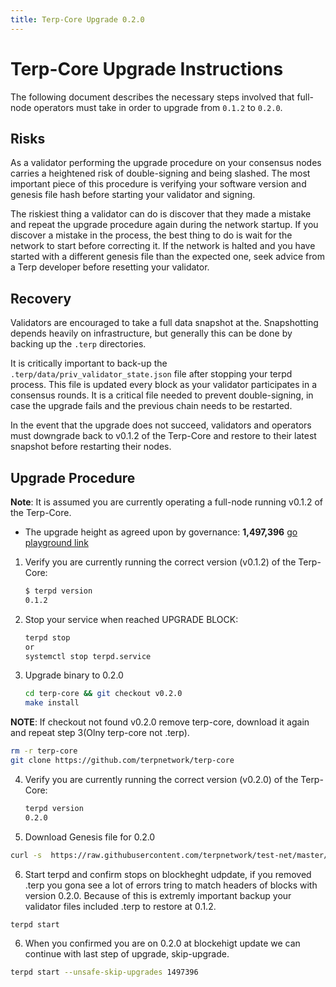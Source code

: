 ```yaml
---
title: Terp-Core Upgrade 0.2.0
---
```

<!-- markdown-link-check-disable -->
# Terp-Core Upgrade Instructions

The following document describes the necessary steps involved that full-node operators
must take in order to upgrade from `0.1.2` to `0.2.0`. 

## Risks

As a validator performing the upgrade procedure on your consensus nodes carries a heightened risk of
double-signing and being slashed. The most important piece of this procedure is verifying your
software version and genesis file hash before starting your validator and signing.

The riskiest thing a validator can do is discover that they made a mistake and repeat the upgrade
procedure again during the network startup. If you discover a mistake in the process, the best thing
to do is wait for the network to start before correcting it. If the network is halted and you have
started with a different genesis file than the expected one, seek advice from a Terp developer
before resetting your validator.

## Recovery

Validators are encouraged to take a full data snapshot at the. Snapshotting depends heavily on infrastructure, but generally this
can be done by backing up the `.terp` directories.

It is critically important to back-up the `.terp/data/priv_validator_state.json` file after stopping your terpd process. This file is updated every block as your validator participates in a consensus rounds. It is a critical file needed to prevent double-signing, in case the upgrade fails and the previous chain needs to be restarted.

In the event that the upgrade does not succeed, validators and operators must downgrade back to
v0.1.2 of the Terp-Core and restore to their latest snapshot before restarting their nodes.

## Upgrade Procedure

__Note__: It is assumed you are currently operating a full-node running v0.1.2 of the Terp-Core.

- The upgrade height as agreed upon by governance: __1,497,396__ [go playground link](https://go.dev/play/p/DOtb4m6OqCk)

1. Verify you are currently running the correct version (v0.1.2) of the Terp-Core:

   ```bash
   $ terpd version
   0.1.2
   ```

2. Stop your service when reached UPGRADE BLOCK:

   ```bash
   terpd stop
   or
   systemctl stop terpd.service
   ```

3. Upgrade binary to 0.2.0
   
   ```bash
   cd terp-core && git checkout v0.2.0
   make install
   ```
 __NOTE__: If checkout not found v0.2.0 remove terp-core, download it again and repeat step 3(Olny terp-core not .terp).
 
   ```bash
   rm -r terp-core
   git clone https://github.com/terpnetwork/terp-core
   ```
   
4. Verify you are currently running the correct version (v0.2.0) of the Terp-Core:

   ```bash
   terpd version
   0.2.0
   ```

5. Download Genesis file for 0.2.0
  ```bash
  curl -s  https://raw.githubusercontent.com/terpnetwork/test-net/master/athena-2/0.2.0/genesis.json > ~/.terp/config/genesis.json
  ```

6. Start terpd and confirm stops on blockheght udpdate, if you removed .terp you gona see a lot of errors tring to match headers of blocks with version 0.2.0. 
   Because of this is extremly important backup your validator files included .terp to restore at 0.1.2. 

  ```bash
  terpd start
  ```

6. When you confirmed you are on 0.2.0 at blockehigt update we can continue with last step of upgrade, skip-upgrade.

  ```bash
  terpd start --unsafe-skip-upgrades 1497396
  ```
<!-- markdown-link-check-enable -->
